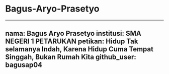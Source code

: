 # Bagus-Aryo-Prasetyo

---
nama: Bagus Aryo Prasetyo 
institusi: SMA NEGERI 1 PETARUKAN 
petikan: Hidup Tak selamanya Indah, Karena Hidup Cuma Tempat Singgah, Bukan Rumah Kita
github_user: bagusap04
---
